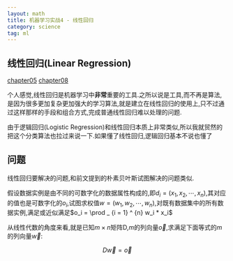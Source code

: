 ```yaml
---
layout: math
title: 机器学习实战4 - 线性回归
category: science
tag: ml
---
```


## 线性回归(Linear Regression)

[chapter05][chapter05]
[chapter08][chapter08]

个人感觉,线性回归是机器学习中**非常**重要的工具.之所以说是工具,而不再是算法,是因为很多更加复杂更加强大的学习算法,就是建立在线性回归的使用上,只不过通过这样那样的手段和组合方式,完成普通线性回归难以处理的问题.

由于逻辑回归(Logistic Regression)和线性回归本质上非常类似,所以我就贸然的把这个分类算法也拉过来说一下.如果懂了线性回归,逻辑回归基本不说也懂了

## 问题

线性回归要解决的问题,和前文提到的朴素贝叶斯试图解决的问题类似.

假设数据实例是由不同的可数字化的数据属性构成的,即$d_i = (x_1, x_2, \cdots, x_n)$,其对应的值也是可数字化的$o_i$,试图求权值$w = (w_1, w_2, \cdots, w_n)$,对既有数据集中的所有数据实例,满足或近似满足$o_i = \prod _ {i = 1} ^ {n} w_i * x_i$

从线性代数的角度来看,就是已知$m \times n$矩阵D,$m$的列向量$\vec {o}$,求满足下面等式的$m$的列向量$\vec {w}$:

$$
D \vec {w} = \vec {o}
$$






[chapter05]: https://github.com/LelouchHe/machine_learning_in_action_code/tree/master/chapter05
[chapter08]: https://github.com/LelouchHe/machine_learning_in_action_code/tree/master/chapter08